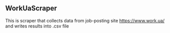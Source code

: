 ## WorkUaScraper

This is scraper that collects data from job-posting site https://www.work.ua/ and writes results into .csv file

